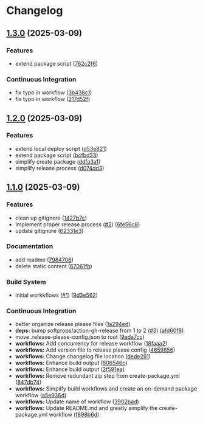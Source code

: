 # Changelog

## [1.3.0](https://github.com/stdNullPtr/StrataBro/compare/StrataBro-v1.2.0...StrataBro-v1.3.0) (2025-03-09)


### Features

* extend package script ([762c2f6](https://github.com/stdNullPtr/StrataBro/commit/762c2f6c37d98e45a0a984f92442cfc66cddccbd))


### Continuous Integration

* fix typo in workflow ([3b438c1](https://github.com/stdNullPtr/StrataBro/commit/3b438c1f96da876b17d3e2cb653d99ec28791bde))
* fix typo in workflow ([217d52f](https://github.com/stdNullPtr/StrataBro/commit/217d52f20df99a9737805905138c5406cfdf2a2e))

## [1.2.0](https://github.com/stdNullPtr/StrataBro/compare/StrataBro-v1.1.0...StrataBro-v1.2.0) (2025-03-09)


### Features

* extend local deploy script ([d53e821](https://github.com/stdNullPtr/StrataBro/commit/d53e82140d28990ee9ccbd9769acd07db332a26b))
* extend package script ([bcfbd33](https://github.com/stdNullPtr/StrataBro/commit/bcfbd335766be8cbd95638cb6f42a0fc286b5935))
* simplify create package ([ddfa3a1](https://github.com/stdNullPtr/StrataBro/commit/ddfa3a13e7154481790af514b2d912d65d23df44))
* simplify release process ([d074dd3](https://github.com/stdNullPtr/StrataBro/commit/d074dd33475c9673581e45c6d0a89908b02673f2))

## [1.1.0](https://github.com/stdNullPtr/StrataBro/compare/StrataBro-v1.0.0...StrataBro-v1.1.0) (2025-03-09)


### Features

* clean up gitignore ([1427b7c](https://github.com/stdNullPtr/StrataBro/commit/1427b7c70da2f293fb066332fa814b4e605d7d78))
* Implement proper release process ([#2](https://github.com/stdNullPtr/StrataBro/issues/2)) ([6fe56c8](https://github.com/stdNullPtr/StrataBro/commit/6fe56c81fa4effcd47e4fa085a798ff0d9543100))
* update gitignore ([62331e3](https://github.com/stdNullPtr/StrataBro/commit/62331e31e1dabd98e50fa5659129c81473863336))


### Documentation

* add readme ([7984706](https://github.com/stdNullPtr/StrataBro/commit/7984706e3e8d942643fcac3dde92abab79eb9810))
* delete static content ([67061fb](https://github.com/stdNullPtr/StrataBro/commit/67061fb4762e8e0e3073fd59914ac1ecfe939068))


### Build System

* initial workkflows ([#1](https://github.com/stdNullPtr/StrataBro/issues/1)) ([9d3e562](https://github.com/stdNullPtr/StrataBro/commit/9d3e562194bd95da6d2c0231d0613dc23e16b34d))


### Continuous Integration

* better organize release please files ([1a294ed](https://github.com/stdNullPtr/StrataBro/commit/1a294ed64f1f20dc982275ee20278ff0a7459092))
* **deps:** bump softprops/action-gh-release from 1 to 2 ([#3](https://github.com/stdNullPtr/StrataBro/issues/3)) ([afd60f8](https://github.com/stdNullPtr/StrataBro/commit/afd60f8650cceeabc7448632cc3550e01fc70684))
* move .release-please-config.json to root ([9ada7cc](https://github.com/stdNullPtr/StrataBro/commit/9ada7cc544cf8e305131d8bcf4c6ae25d6e5271a))
* **workflows:** Add concurrency for release workflow ([18faaa2](https://github.com/stdNullPtr/StrataBro/commit/18faaa280d1f7bacec978def2227d00bf33589c8))
* **workflows:** Add version file to release please config ([4659856](https://github.com/stdNullPtr/StrataBro/commit/46598562be235233687cf27e5f6ebbb56f2cb564))
* **workflows:** Change changelog file location ([dede291](https://github.com/stdNullPtr/StrataBro/commit/dede291443c0b712cd5aab0e698e6c148683c76a))
* **workflows:** Enhance build output ([606546c](https://github.com/stdNullPtr/StrataBro/commit/606546ccb6a2b516a5e416de2f726b04e397deb6))
* **workflows:** Enhance build output ([2f591ea](https://github.com/stdNullPtr/StrataBro/commit/2f591ea2baf82c25850bfa649a8db7f3a0b24261))
* **workflows:** Remove redundant zip step from create-package.yml ([847db74](https://github.com/stdNullPtr/StrataBro/commit/847db74e8d0896270053b50d1cd4508383864142))
* **workflows:** Simplify build workflows and create an on-demand package workflow ([a5e936d](https://github.com/stdNullPtr/StrataBro/commit/a5e936df60f6cccbd3fef2c83d9e2805843c559e))
* **workflows:** Update name of workflow ([3902bad](https://github.com/stdNullPtr/StrataBro/commit/3902bad15806a86a291c5de4030e28fed56039dc))
* **workflows:** Update README.md and greatly simplify the create-package.yml workflow ([f898b6d](https://github.com/stdNullPtr/StrataBro/commit/f898b6d8a4788cd434ad87e5cb99f05efa570170))
